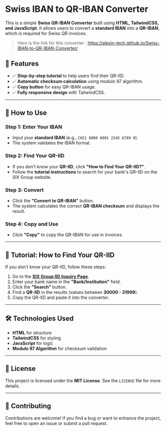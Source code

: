 # Swiss IBAN to QR-IBAN Converter

This is a simple **Swiss QR-IBAN Converter** built using **HTML, TailwindCSS, and JavaScript**. It allows users to convert a **standard IBAN** into a **QR-IBAN**, which is required for Swiss QR invoices.

> Here is the link for this converter :
> https://alexin-tech.github.io/Swiss-IBAN-to-QR-IBAN-Converter/

## 🚀 Features
- ✅ **Step-by-step tutorial** to help users find their QR-IID.
- ✅ **Automatic checksum calculation** using modulo 97 algorithm.
- ✅ **Copy button** for easy QR-IBAN usage.
- ✅ **Fully responsive design** with TailwindCSS.

---

## 📌 How to Use

### **Step 1: Enter Your IBAN**
- Input your **standard IBAN** (e.g., `CH21 8080 8001 2345 6789 0`).
- The system validates the IBAN format.

### **Step 2: Find Your QR-IID**
- If you don't know your **QR-IID**, click **"How to Find Your QR-IID?"**.
- Follow the **tutorial instructions** to search for your bank's QR-IID on the SIX Group website.

### **Step 3: Convert**
- Click the **"Convert to QR-IBAN"** button.
- The system calculates the correct **QR-IBAN checksum** and displays the result.

### **Step 4: Copy and Use**
- Click **"Copy"** to copy the QR-IBAN for use in invoices.

---

## 📖 Tutorial: How to Find Your QR-IID
If you don’t know your QR-IID, follow these steps:

1. Go to the **[SIX Group IID Inquiry Page](https://www.six-group.com/en/products-services/banking-services/interbank-clearing/online-services/inquiry-iid.html)**.
2. Enter your bank name in the **"Bank/Institution"** field.
3. Click the **"Search"** button.
4. Find a **QR-IID** in the results (values between **30000 - 31999**).
5. Copy the QR-IID and paste it into the converter.

---

## 🛠️ Technologies Used
- **HTML** for structure
- **TailwindCSS** for styling
- **JavaScript** for logic
- **Modulo 97 Algorithm** for checksum validation

---

## 📜 License
This project is licensed under the **MIT License**. See the `LICENSE` file for more details.

---

## 🤝 Contributing
Contributions are welcome! If you find a bug or want to enhance the project, feel free to open an issue or submit a pull request.

